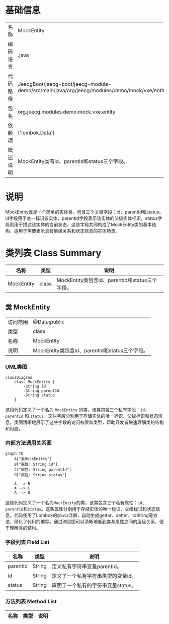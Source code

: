 # 基础信息

|      |      |
|------|------|
| 名称 | MockEntity |
| 编码语言 | .java |
| 代码路径 | JeecgBoot/jeecg-boot/jeecg-module-demo/src/main/java/org/jeecg/modules/demo/mock/vxe/entity/MockEntity.java |
| 包名 | org.jeecg.modules.demo.mock.vxe.entity |
| 依赖项 | ['lombok.Data'] |
| 概述说明 | MockEntity类有id、parentId和status三个字段。 |

# 说明

MockEntity类是一个简单的实体类，包含三个关键字段：id、parentId和status。id字段用于唯一标识该实体，parentId字段表示该实体的父级实体标识，status字段则用于描述该实体的当前状态。这些字段共同构成了MockEntity类的基本结构，适用于需要表示具有层级关系和状态信息的实体场景。

# 类列表 Class Summary

| 名称   | 类型  | 说明 |
|-------|------|-------------|
| MockEntity | class | MockEntity类包含id、parentId和status三个字段。 |



## 类 MockEntity

|      |      |
|------|------|
| 访问范围 | @Data;public |
| 类型 | class |
| 名称 | MockEntity |
| 说明 | MockEntity类包含id、parentId和status三个字段。 |


### UML类图

```mermaid
classDiagram
    class MockEntity {
        -String id
        -String parentId
        -String status
    }
```

这段代码定义了一个名为 `MockEntity` 的类，该类包含三个私有字段：`id`、`parentId` 和 `status`。这些字段分别用于存储实体的唯一标识、父级标识和状态信息。类图清晰地展示了这些字段的访问权限和类型，帮助开发者快速理解类的结构和用途。


### 内部方法调用关系图

```mermaid
graph TD
    A["类MockEntity"]
    B["属性: String id"]
    C["属性: String parentId"]
    D["属性: String status"]

    A --> B
    A --> C
    A --> D
```

这段代码定义了一个名为`MockEntity`的类，该类包含三个私有属性：`id`、`parentId`和`status`。这些属性分别用于存储实体的唯一标识、父级标识和状态信息。代码使用了Lombok的`@Data`注解，自动生成getter、setter、toString等方法，简化了代码的编写。通过流程图可以清晰地看到类与属性之间的层级关系，便于理解类的结构。

### 字段列表 Field List

| 名称  | 类型  | 说明 |
|-------|-------|------|
| parentId | String | 定义私有字符串变量parentId。 |
| id | String | 定义了一个私有字符串类型的变量id。 |
| status | String | 声明了一个私有的字符串变量status。 |

### 方法列表 Method List

| 名称  | 类型  | 说明 |
|-------|-------|------|




